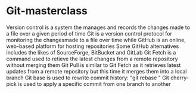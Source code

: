 # Git-masterclass
Version control is a system the manages and records the changes made to a file over a given period of time
Git is a version control protocol for monitoring the changesmade to a file over time while GitHub is an online, web-based platform for hosting repositories
Some GitHub alternatives includes the likes of SourceForge, BitBucket and GitLab
Git Fetch is a command used to retieve the latest changes from a remote repository without merging them
Git Pull is similar to Git Fetch as it retrieves latest updates from a remote repository but this time it merges them into a local branch
Git base is used to rewrite commit history:   "git rebase <base>"
Git cherry-pick is used to apply a specific commit from one branch to another


